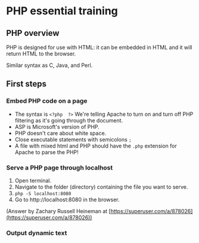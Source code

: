 # PHP essential training

## PHP overview

PHP is designed for use with HTML: it can be embedded in HTML and it will return HTML to the browser.

Similar syntax as C, Java, and Perl.

## First steps

### Embed PHP code on a page

+ The syntax is `<?php  ?>` We're telling Apache to turn on and turn off PHP filtering as it's going through the document.
+ ASP is Microsoft's version of PHP.
+ PHP doesn't care about white space.
+ Close executable statements with semicolons `;`
+ A file with mixed html and PHP should have the `.php` extension for Apache to parse the PHP!

### Serve a PHP page through localhost

1. Open terminal.
2. Navigate to the folder (directory) containing the file you want to serve.
3. `php -S localhost:8080`
4. Go to http://localhost:8080 in the browser.

(Answer by Zachary Russell Heineman at [https://superuser.com/a/878026](https://superuser.com/a/878026))

### Output dynamic text





